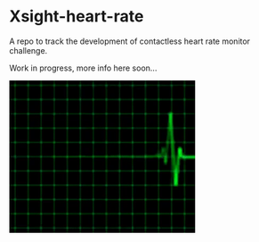 # Xsight-heart-rate
A repo to track the development of contactless heart rate monitor challenge.

Work in progress, more info here soon...

![heart-rate-gif](./resources/heartrate.gif)
